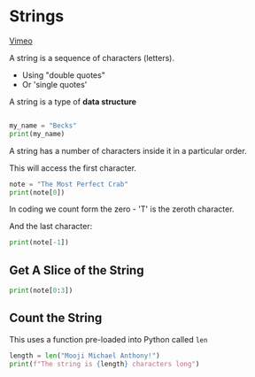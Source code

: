 # Strings

[Vimeo](https://vimeo.com/954334279/dd2abfbdd7#t=308)

A string is a sequence of characters (letters).
* Using "double quotes"
* Or 'single quotes'

A string is a type of **data structure**

```python

my_name = "Becks"
print(my_name)

````

A string has a number of characters inside it in a particular order.

This will access the first character.

```python
note = "The Most Perfect Crab"
print(note[0])
````

In coding we count form the zero - 'T' is the zeroth character.

And the last character: 

```python
print(note[-1])
````

## Get A Slice of the String

```python
print(note[0:3])
````

## Count the String

This uses a function pre-loaded into Python called `len`

```python
length = len("Mooji Michael Anthony!")
print(f"The string is {length} characters long")
````
